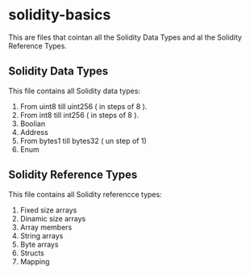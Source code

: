 # solidity-basics

This are files that cointan all the Solidity Data Types and al the Solidity Reference Types.

## Solidity Data Types

This file contains all Solidity data types:
1. From uint8 till uint256 ( in steps of 8 ).
2. From int8 till int256 ( in steps of 8 ).
3. Boolian
4. Address
5. From bytes1 till bytes32 ( un step of 1)
6. Enum 

## Solidity Reference Types

This file contains all Solidity referencce types:
1. Fixed size arrays
2. Dinamic size arrays
3. Array members
4. String arrays
5. Byte arrays
6. Structs
7. Mapping

